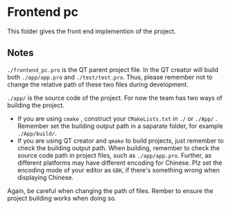 # Frontend pc

This folder gives the front end implemention of the project.

## Notes

`./frontend_pc.pro` is the QT parent project file. In the QT creator will build both `./app/app.pro` and `./test/test.pro`. Thus, please remember not to change the relative path of these two files during development.

`./app/` is the source code of the project. For now the team has two ways of building the project. 

- If you are using `cmake` , construct your `CMakeLists.txt` in `./` or `./App/` . Remember set the building output path in a saparate folder, for example `./App/build/`. 
- If you are using QT creator and `qmake` to build projects, just remember to check the building output path. When building, remember to check the source code path in project files, such as `./app/app.pro`. Further, as different platforms may have different encoding for Chinese. Plz set the encoding mode of your editor as `GBK`, if there's something wrong when displaying Chinese.

Again, be careful when changing the path of files. Rember to ensure the project building works when doing so.